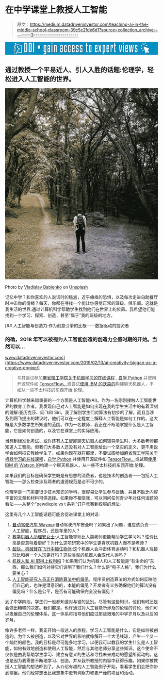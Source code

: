 # 在中学课堂上教授人工智能

> 原文：<https://medium.datadriveninvestor.com/teaching-ai-in-the-middle-school-classroom-39c5c2fde6d1?source=collection_archive---------3----------------------->

[![](img/9a2d90f27f9c177ba33f3eb6c89a616e.png)](http://www.track.datadriveninvestor.com/1B9E)

## 通过教授一个平易近人、引人入胜的话题:伦理学，轻松进入人工智能的世界。

![](img/f7d07001046d68ca6a71fa9d7e8a182e.png)

Photo by [Vladislav Babienko](https://unsplash.com/photos/KTpSVEcU0XU?utm_source=unsplash&utm_medium=referral&utm_content=creditCopyText) on [Unsplash](https://unsplash.com/search/photos/choices?utm_source=unsplash&utm_medium=referral&utm_content=creditCopyText)

记忆中学？和你喜欢的人说话时的尴尬，近乎瘫痪的恐惧，以及每次走进自助餐厅时冲击你的情绪？每天，你都在寻找一个能让你感觉正常的班级、俱乐部。这就是我生活的世界:通过计算机科学帮助学生找到他们在世界上的位置。我希望他们能找到一个学习、探索、创造，甚至“属于”我的班级的地方。

[](https://www.datadriveninvestor.com/2019/02/13/ai-creativity-biggan-as-a-creative-engine/) [## 人工智能与创造力:作为创意引擎的比根——数据驱动的投资者

### 的确，2018 年可以被视为人工智能创造的创造力全盛时期的开始。当然可以…

www.datadriveninvestor.com](https://www.datadriveninvestor.com/2019/02/13/ai-creativity-biggan-as-a-creative-engine/) 

> 与其尝试参加[麻省理工学院关于机器学习的在线课程](https://www.edx.org/course/machine-learning-columbiax-csmm-102x-0) , [自学 Python](https://www.w3schools.com/python/default.asp) 并使用开源软件如 [TensorFlow、](https://www.tensorflow.org/)或尝试[使用 IBM 的沃森的](https://www.ibm.com/watson/how-to-build-a-chatbot)构建聊天机器人，不如从一些不太科技的东西开始:伦理。

计算机科学越来越重要的一个方面是人工智能(AI)。作为一名刚刚接触人工智能世界的教育工作者，我发现自己对人工智能是如何出现在我的学生生活中的有着深刻的理解:亚历克莎、网飞和 Siri。我了解到学生们对算法有初步的了解，而且当涉及到网飞提出的建议时，他们可以在一定程度上解释人工智能是如何工作的。这大概是大多数学生所知道的范围。作为一名教师，我正在不断地掌握什么是人工智能，它是如何创造的，以及它在课堂上的实际应用。

当想到[标准化考试、](https://www.edcircuit.com/ai-wealth-data-education-technology/)或许还有[人工智能聊天机器人如何辅导学生](https://www.edsurge.com/news/2018-03-07-are-ai-powered-chatbot-tutors-the-future-of-textbooks)时，大多数老师都知道人工智能。但我们大多数人还没有对人工智能给出一个坚实的定义，更不用说学会如何把它教给学生了。如果你现在就在那里，不要试图参加[麻省理工学院关于机器学习的在线课程](https://www.edx.org/course/machine-learning-columbiax-csmm-102x-0)，[自学 Python](https://www.w3schools.com/python/default.asp) 并使用开源软件如 [TensorFlow，](https://www.tensorflow.org/)或试图[使用 IBM 的 Watson 的](https://www.ibm.com/watson/how-to-build-a-chatbot)构建一个聊天机器人，从一些不太科技的东西开始:伦理。

如果我们的目标是确保学生既是有思想的消费者，也是技术的创造者——包括人工智能——那么检查涉及两者的道德规范是必不可少的。

伦理学是一门需要很少技术知识的学科，很容易让学生参与谈话，并且不缺乏内容丰富的文章和材料可供选择。如果你不相信我，可以问问任何青少年对任何话题的看法——从整个“pewdiepie vs t 系列”订户竞赛到校服的想法。

这里有几个人工智能话题可能会促进课堂上的对话:

1.  [自动驾驶汽车 Waymo](https://waymo.com/):自动驾驶汽车安全吗？如果出了问题，谁应该负责——人工智能，程序员，还是车里的人？
2.  [教学机器人助理安女士](http://blakeleyhoffman.me/robots/):人工智能导师比人类老师更能帮助学生学习吗？性价比高是否意味着更好？为什么这项研究中的学生更喜欢机器人而不是老师？
3.  [超快，机械臂在飞行中抓住物体](https://www.youtube.com/watch?v=M413lLWvrbI):这个机器人会冲击体育运动吗？和机器人玩接球比和另一个人玩更好吗？这些类型的机器人会取代人类吗？
4.  [机器人和 AI 配得上权利吗](https://www.pcmag.com/article/351719/do-robots-and-ai-deserve-rights)？如果我们认为机器人和人工智能是“有生命的”东西，那么我们如何对待它们说明了我们什么？什么是“电子人格”，我们为什么要关心？
5.  [人工智能研究人员正在消除算法中的偏见](https://www.bloomberg.com/opinion/articles/2019-03-07/ai-researchers-are-pushing-bias-out-of-algorithms)。程序员创造算法的方式如何反映他们自己的，也许是潜意识的，本能的偏见？开发者有义务确保他们的算法没有偏见吗？什么是公平，是否有可能确保完全没有偏见？

到了中学阶段，学生们一般都知道对与错的区别。尽管有这些知识，他们有时还是会做出糟糕的决定。我们都是。也许通过对人工智能所涉及的伦理的讨论，他们可以发展自己的伦理体系，这一体系将指导他们度过那些艰难的中学岁月以及以后的岁月。

像许多老师一样，我正开始一段迷人的旅程。学习人工智能是什么，它是如何被创造的，为什么被创造，以及它对世界的影响就像解开一个大毛线球，产生一个又一个灿烂的颜色。我的目标是尽可能多地学习，以便我可以教我的学生什么是人工智能，如何有效地创造和使用人工智能，然后与其他老师分享这些知识。这个使命不仅仅是由我帮助学生学习、建立有意义的生活和寻找未来成功的愿望所驱动的。这也是因为我需要不断地学习、创造，并从我所教授的内容中获得乐趣。如果你被教授人工智能的想法吓到了，从介绍有趣的人工智能例子开始，看看学生们会把你带到哪里。他们经常想出比我想象中更有洞察力和更严谨的项目和活动。